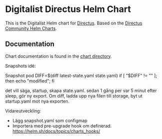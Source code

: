 # Digitalist Directus Helm Chart

This is the Digitalist Helm chart for [Directus](https://directus.io/).
Based on the [Directus Community Helm Charts](https://github.com/directus-community/helm-chart).

## Documentation

Chart documentation is found in the [chart directory](charts/directus/README.md).




Snapshots idé:

Snapshot pod
DIFF=$(diff latest-state.yaml state.yaml)
if [ "$DIFF" != "" ]; then echo "modified"; fi

det vill säga, startup, skapa state.yaml. sedan 1 gång per var 5 minut efter sleep, gör ny export.
Om diff, ladda upp nya filen till storage, byt ut startup.yaml mot nya exporten.

Vidareutveckling:
* Lägg snapshot.yaml som configmap
* Importera med pre-upgrade hook om definerad.
  https://helm.sh/docs/topics/charts_hooks/

